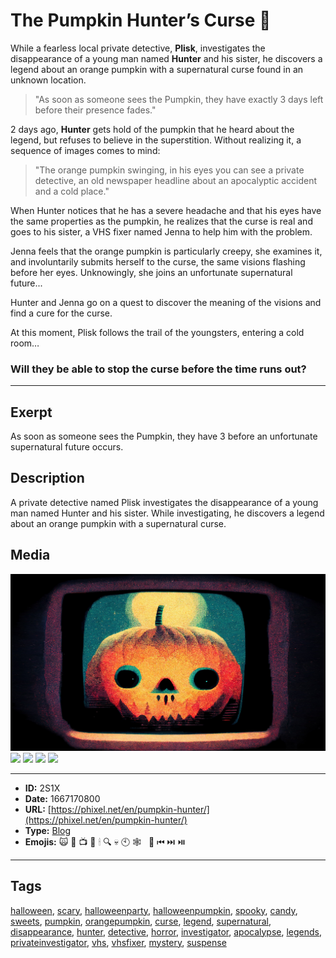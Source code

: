 # The Pumpkin Hunter’s Curse 🎃
While a fearless local private detective, **Plisk**, investigates the disappearance of a young man named **Hunter** and his sister, he discovers a legend about an orange pumpkin with a supernatural curse found in an unknown location.

> "As soon as someone sees the Pumpkin, they have exactly 3 days left before their presence fades."

2 days ago, **Hunter** gets hold of the pumpkin that he heard about the legend, but refuses to believe in the superstition. Without realizing it, a sequence of images comes to mind:

> "The orange pumpkin swinging, in his eyes you can see a private detective, an old newspaper headline about an apocalyptic accident and a cold place."

When Hunter notices that he has a severe headache and that his eyes have the same properties as the pumpkin, he realizes that the curse is real and goes to his sister, a VHS fixer named Jenna to help him with the problem.

Jenna feels that the orange pumpkin is particularly creepy, she examines it, and involuntarily submits herself to the curse, the same visions flashing before her eyes. Unknowingly, she joins an unfortunate supernatural future...

Hunter and Jenna go on a quest to discover the meaning of the visions and find a cure for the curse.

At this moment, Plisk follows the trail of the youngsters, entering a cold room…

### Will they be able to stop the curse before the time runs out?


------------
## Exerpt
As soon as someone sees the Pumpkin, they have 3 before an unfortunate supernatural future occurs.
## Description
A private detective named Plisk investigates the disappearance of a young man named Hunter and his sister. While investigating, he discovers a legend about an orange pumpkin with a supernatural curse.
## Media
<img src="media/pumpkin-hunters-cover.jpg">
<img src="media/pumpkin-hunters-brother-sister.jpg">
<img src="media/pumpkin-hunters-news.jpg">
<img src="media/pumpkin-hunters-detective.jpg">
<img src="media/the-pumpkin-hunters-curse.mp3">

------------
- **ID:** 2S1X
- **Date:** 1667170800
- **URL:** [https://phixel.net/en/pumpkin-hunter/](https://phixel.net/en/pumpkin-hunter/)
- **Type:** [Blog](#Blog)
- **Emojis:** 🙀 🎃 📺 🧥 🕯 🔍 💀 🕙 🕸 ️​ ​​ 📼 ​⏮ ⏭️ ⏯️

------------
## Tags
[halloween](#halloween), [scary](#scary), [halloweenparty](#halloweenparty), [halloweenpumpkin](#halloweenpumpkin), [spooky](#spooky), [candy](#candy), [sweets](#sweets), [pumpkin](#pumpkin), [orangepumpkin](#orangepumpkin), [curse](#curse), [legend](#legend), [supernatural](#supernatural), [disappearance](#disappearance), [hunter](#hunter), [detective](#detective), [horror](#horror), [investigator](#investigator), [apocalypse](#apocalypse), [legends](#legends), [privateinvestigator](#privateinvestigator), [vhs](#vhs), [vhsfixer](#vhsfixer), [mystery](#mystery), [suspense](#suspense)
